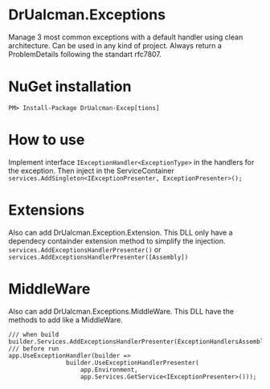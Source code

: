 # DrUalcman.Exceptions
Manage 3 most common exceptions with a default handler using clean architecture. Can be used in any kind of project. 
Always return a ProblemDetails following the standart rfc7807.

# NuGet installation
```PM> Install-Package DrUalcman-Excep[tions]```

# How to use
Implement interface 
```IExceptionHandler<ExceptionType>```
in the handlers for the exception. Then inject in the ServiceContainer
```services.AddSingleton<IExceptionPresenter, ExceptionPresenter>();```

# Extensions
Also can add DrUalcman.Exception.Extension. This DLL only have a dependecy containder extension method to simplify the injection.
```services.AddExceptionsHandlerPresenter()``` or ```services.AddExceptionsHandlerPresenter([Assembly])```

# MiddleWare
Also can add DrUalcman.Exceptions.MiddleWare. This DLL have the methods to add like a MiddleWare.
```
/// when build
builder.Services.AddExceptionsHandlerPresenter(ExceptionHandlersAssemblyHelper.Assembly);
/// before run
app.UseExceptionHandler(builder =>
                builder.UseExceptionHandlerPresenter(
                    app.Environment,
                    app.Services.GetService<IExceptionPresenter>()));
```


